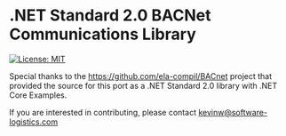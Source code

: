 # .NET Standard 2.0 BACNet Communications Library 

[![License: MIT](https://img.shields.io/badge/License-MIT-yellow.svg)](https://raw.githubusercontent.com/LagoVista/bacnet/master/LICENSE)

Special thanks to the https://github.com/ela-compil/BACnet project that provided the source for this port as a .NET Standard 2.0 library with .NET Core Examples.

If you are interested in contributing, please contact kevinw@software-logistics.com 
